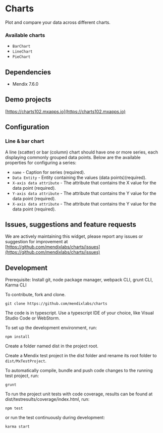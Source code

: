 # Charts
Plot and compare your data across different charts.

### Available charts
* `BarChart`
* `LineChart`
* `PieChart`

## Dependencies
* Mendix 7.6.0

## Demo projects
[https://charts102.mxapps.io](https://charts102.mxapps.io)

## Configuration

### Line & bar chart
A line (scatter) or bar (column) chart should have one or more series, each displaying commonly grouped data points.
Below are the available properties for configuring a series:

* `name` - Caption for series (required).
* `Data Entity` - Entity containing the values (data points)(required).
* `X-axis data attribute` - The attribute that contains the X value for the data point (required).
* `Y-axis data attribute` - The attribute that contains the Y value for the data point (required).
* `X-axis data attribute` - The attribute that contains the Y value for the data point (required).
## Issues, suggestions and feature requests
We are actively maintaining this widget, please report any issues or suggestion for improvement at [https://github.com/mendixlabs/charts/issues](https://github.com/mendixlabs/charts/issues)

## Development
Prerequisite: Install git, node package manager, webpack CLI, grunt CLI, Karma CLI

To contribute, fork and clone.

    git clone https://github.com/mendixlabs/charts

The code is in typescript. Use a typescript IDE of your choice, like Visual Studio Code or WebStorm.

To set up the development environment, run:

    npm install

Create a folder named dist in the project root.

Create a Mendix test project in the dist folder and rename its root folder to `dist/MxTestProject`.

To automatically compile, bundle and push code changes to the running test project, run:

    grunt

To run the project unit tests with code coverage, results can be found at dist/testresults/coverage/index.html, run:

    npm test

or run the test continuously during development:

    karma start
